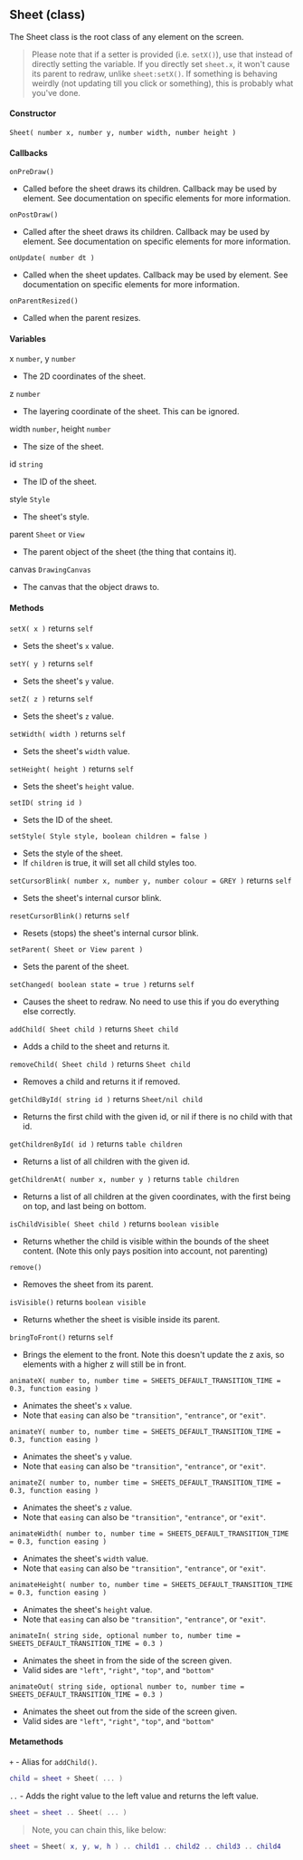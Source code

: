 
## Sheet (class)

The Sheet class is the root class of any element on the screen.

> Please note that if a setter is provided (i.e. `setX()`), use that instead of directly setting the variable.
> If you directly set `sheet.x`, it won't cause its parent to redraw, unlike `sheet:setX()`.
> If something is behaving weirdly (not updating till you click or something), this is probably what you've done.

#### Constructor

`Sheet( number x, number y, number width, number height )`

#### Callbacks

`onPreDraw()`

- Called before the sheet draws its children. Callback may be used by element. See documentation on specific elements for more information.

`onPostDraw()`

- Called after the sheet draws its children. Callback may be used by element. See documentation on specific elements for more information.

`onUpdate( number dt )`

- Called when the sheet updates. Callback may be used by element. See documentation on specific elements for more information.

`onParentResized()`

- Called when the parent resizes.

#### Variables

x `number`, y `number`

- The 2D coordinates of the sheet.

z `number`

- The layering coordinate of the sheet. This can be ignored.

width `number`, height `number`

- The size of the sheet.

id `string`

- The ID of the sheet.

style `Style`

- The sheet's style.

parent `Sheet` or `View`

- The parent object of the sheet (the thing that contains it).

canvas `DrawingCanvas`

- The canvas that the object draws to.

#### Methods

`setX( x )` returns `self`

- Sets the sheet's `x` value.

`setY( y )` returns `self`

- Sets the sheet's `y` value.

`setZ( z )` returns `self`

- Sets the sheet's `z` value.

`setWidth( width )` returns `self`

- Sets the sheet's `width` value.

`setHeight( height )` returns `self`

- Sets the sheet's `height` value.

`setID( string id )`

- Sets the ID of the sheet.

`setStyle( Style style, boolean children = false )`

- Sets the style of the sheet.
- If `children` is true, it will set all child styles too.

`setCursorBlink( number x, number y, number colour = GREY )` returns `self`

- Sets the sheet's internal cursor blink.

`resetCursorBlink()` returns `self`

- Resets (stops) the sheet's internal cursor blink.

`setParent( Sheet or View parent )`

- Sets the parent of the sheet.

`setChanged( boolean state = true )` returns `self`

- Causes the sheet to redraw. No need to use this if you do everything else correctly.

`addChild( Sheet child )` returns `Sheet child`

- Adds a child to the sheet and returns it.

`removeChild( Sheet child )` returns `Sheet child`

- Removes a child and returns it if removed.

`getChildById( string id )` returns `Sheet/nil child`

- Returns the first child with the given id, or nil if there is no child with that id.

`getChildrenById( id )` returns `table children`

- Returns a list of all children with the given id.

`getChildrenAt( number x, number y )` returns `table children`

- Returns a list of all children at the given coordinates, with the first being on top, and last being on bottom.

`isChildVisible( Sheet child )` returns `boolean visible`

- Returns whether the child is visible within the bounds of the sheet content. (Note this only pays position into account, not parenting)

`remove()`

- Removes the sheet from its parent.

`isVisible()` returns `boolean visible`

- Returns whether the sheet is visible inside its parent.

`bringToFront()` returns `self`

- Brings the element to the front. Note this doesn't update the z axis, so elements with a higher z will still be in front.

`animateX( number to, number time = SHEETS_DEFAULT_TRANSITION_TIME = 0.3, function easing )`

- Animates the sheet's `x` value.
- Note that `easing` can also be `"transition"`, `"entrance"`, or `"exit"`.

`animateY( number to, number time = SHEETS_DEFAULT_TRANSITION_TIME = 0.3, function easing )`

- Animates the sheet's `y` value.
- Note that `easing` can also be `"transition"`, `"entrance"`, or `"exit"`.

`animateZ( number to, number time = SHEETS_DEFAULT_TRANSITION_TIME = 0.3, function easing )`

- Animates the sheet's `z` value.
- Note that `easing` can also be `"transition"`, `"entrance"`, or `"exit"`.

`animateWidth( number to, number time = SHEETS_DEFAULT_TRANSITION_TIME = 0.3, function easing )`

- Animates the sheet's `width` value.
- Note that `easing` can also be `"transition"`, `"entrance"`, or `"exit"`.

`animateHeight( number to, number time = SHEETS_DEFAULT_TRANSITION_TIME = 0.3, function easing )`

- Animates the sheet's `height` value.
- Note that `easing` can also be `"transition"`, `"entrance"`, or `"exit"`.

`animateIn( string side, optional number to, number time = SHEETS_DEFAULT_TRANSITION_TIME = 0.3 )`

- Animates the sheet in from the side of the screen given.
- Valid sides are `"left"`, `"right"`, `"top"`, and `"bottom"`

`animateOut( string side, optional number to, number time = SHEETS_DEFAULT_TRANSITION_TIME = 0.3 )`

- Animates the sheet out from the side of the screen given.
- Valid sides are `"left"`, `"right"`, `"top"`, and `"bottom"`

#### Metamethods

`+` - Alias for `addChild()`.

```lua
child = sheet + Sheet( ... )
```

`..` - Adds the right value to the left value and returns the left value.

```lua
sheet = sheet .. Sheet( ... )
```

> Note, you can chain this, like below:

```lua
sheet = Sheet( x, y, w, h ) .. child1 .. child2 .. child3 .. child4
```
